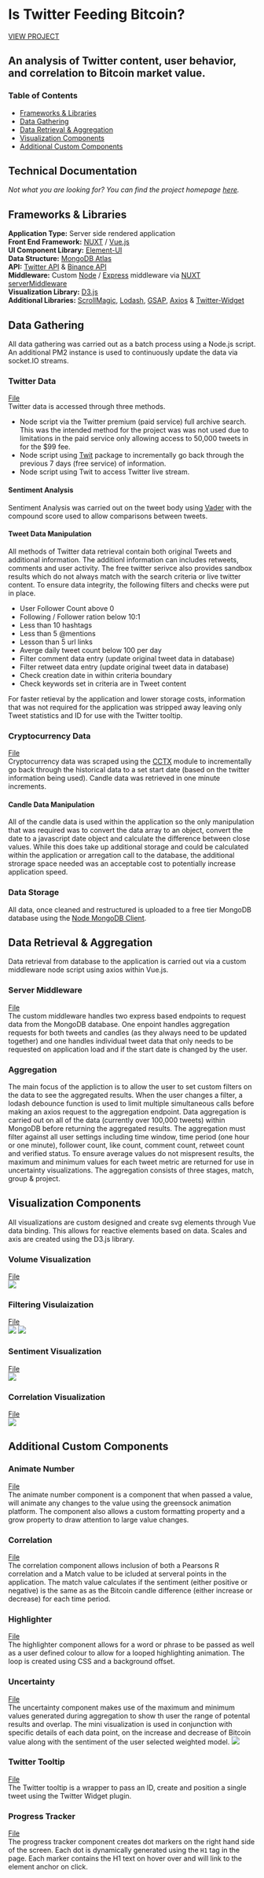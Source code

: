 # Is Twitter Feeding Bitcoin? 
[VIEW PROJECT](http://neiloliver.co/influence)
## An analysis of Twitter content, user behavior, and correlation to Bitcoin market value.

### Table of Contents
- [Frameworks & Libraries](#frameworks--libraries)
- [Data Gathering](#data-gathering)
- [Data Retrieval & Aggregation](#data-retrieval--aggregation)
- [Visualization Components](#visualization-components)
- [Additional Custom Components](#additional-custom-components)

## Technical Documentation
*Not what you are looking for? You can find the project homepage [here](../).*

## Frameworks & Libraries
**Application Type:** Server side rendered application  
**Front End Framework:** [NUXT](https://nuxtjs.org) / [Vue.js](https://vuejs.org)  
**UI Component Library:** [Element-UI](https://element.eleme.io/#/en-US)  
**Data Structure:** [MongoDB Atlas](https://www.mongodb.com/cloud/atlas)  
**API:** [Twitter API](https://developer.twitter.com/en/docs) & [Binance API](https://github.com/binance-exchange/binance-api-node)  
**Middleware:** Custom [Node](https://nodejs.org/en/) / [Express](https://expressjs.com) middleware via [NUXT serverMiddleware](https://nuxtjs.org/api/configuration-servermiddleware/)  
**Visualization Library:** [D3.js](https://d3js.org)  
**Additional Libraries:** [ScrollMagic](http://scrollmagic.io), [Lodash](https://lodash.com), [GSAP](https://greensock.com/gsap/), [Axios](https://github.com/axios/axios) & [Twitter-Widget](https://developer.twitter.com/en/docs/twitter-for-websites/javascript-api/overview)  

## Data Gathering
All data gathering was carried out as a batch process using a Node.js script. An additional PM2 instance is used to continuously update the data via socket.IO streams. 
### Twitter Data 
[File](./api/twitter_save.js)  
Twitter data is accessed through three methods.
- Node script via the Twitter premium (paid service) full archive search. This was the intended method for the project was was not used due to limitations in the paid service only allowing access to 50,000 tweets in for the $99 fee.
- Node script using [Twit](https://github.com/ttezel/twit) package to incrementally go back through the previous 7 days (free service) of information.
- Node script using Twit to access Twitter live stream.
#### Sentiment Analysis
Sentiment Analysis was carried out on the tweet body using [Vader](https://github.com/vaderSentiment/vaderSentiment-js) with the compound score used to allow comparisons between tweets.

#### Tweet Data Manipulation
All methods of Twitter data retrieval contain both original Tweets and additional information. The additionl information can includes retweets, comments and user activity. The free twitter serivce also provides sandbox results which do not always match with the search criteria or live twitter content. To ensure data integrity, the following filters and checks were put in place.
- User Follower Count above 0
- Following / Follower ration below 10:1
- Less than 10 hashtags
- Less than 5 @mentions
- Lesson than 5 url links
- Averge daily tweet count below 100 per day
- Filter comment data entry (update original tweet data in database)
- Filter retweet data entry (update original tweet data in database)
- Check creation date in within criteria boundary
- Check keywords set in criteria are in Tweet content
  
For faster retieval by the application and lower storage costs, information that was not required for the application was stripped away leaving only Tweet statistics and ID for use with the Twitter tooltip.
  
### Cryptocurrency Data
[File](./api/candle_save.js)  
Cryptocurrency data was scraped using the [CCTX](https://github.com/ccxt/ccxt) module to incrementally go back through the historical data to a set start date (based on the twitter information being used). Candle data was retrieved in one minute increments. 
#### Candle Data Manipulation
All of the candle data is used within the application so the only manipulation that was required was to convert the data array to an object, convert the date to a javascript date object and calculate the difference between close values. While this does take up additional storage and could be calculated within the application or arregation call to the database, the additional strorage space needed was an acceptable cost to potentially increase application speed.

### Data Storage
All data, once cleaned and restructured is uploaded to a free tier MongoDB database using the [Node MongoDB Client](https://mongodb.github.io/node-mongodb-native/).

## Data Retrieval & Aggregation
Data retrieval from database to the application is carried out via a custom middleware node script using axios within Vue.js.

### Server Middleware
[File](./api/index.js)  
The custom middleware handles two express based endpoints to request data from the MongoDB database. One enpoint handles aggregation requests for both tweets and candles (as they always need to be updated together) and one handles individual tweet data that only needs to be requested on application load and if the start date is changed by the user.

### Aggregation
The main focus of the appliction is to allow the user to set custom filters on the data to see the aggregated results. When the user changes a filter, a lodash debounce function is used to limit multiple simultaneous calls before making an axios request to the aggregation endpoint. Data aggregation is carried out on all of the data (currently over 100,000 tweets) within MongoDB before returning the aggregated results. 
The aggregation must filter against all user settings including time window, time period (one hour or one minute), follower count, like count, comment count, retweet count and verified status. To ensure average values do not mispresent results, the maximum and minimum values for each tweet metric are returned for use in uncertainty visualizations. The aggregation consists of three stages, match, group & project. 
  
## Visualization Components
All visualizations are custom designed and create svg elements through Vue data binding. This allows for reactive elements based on data. Scales and axis are created using the D3.js library. 
### Volume Visualization
[File](./components/volume-vis.vue)  
![](../1.png)
### Filtering Visulaization
[File](./components/bubble-vis.vue)  
![](../2.png)
![](../3.png)
### Sentiment Visualization
[File](./components/sentiment-vis.vue)  
![](../4.png)
### Correlation Visualization
[File](./components/final-vis.vue)  
![](../5.png)
  
## Additional Custom Components
### Animate Number
[File](./components/animate-number.vue)  
The animate number component is a component that when passed a value, will animate any changes to the value using the greensock animation platform. The component also allows a custom formatting property and a grow property to draw attention to large value changes.
### Correlation
[File](./components/correlation.vue)  
The correlation component allows inclusion of both a Pearsons R correlation and a Match value to be icluded at serveral points in the application. The match value calculates if the sentiment (either positive or negative) is the same as as the Bitcoin candle difference (either increase or decrease) for each time period. 
### Highlighter
[File](./components/sentiment-highlight.vue)  
The highlighter component allows for a word or phrase to be passed as well as a user defined colour to allow for a looped highlighting animation. The loop is created using CSS and a background offset. 
### Uncertainty
[File](./components/uncertainty-tooltip.vue)  
The uncertainty component makes use of the maximum and minimum values generated during aggregation to show th user the range of potental results and overlap. The mini visualization is used in conjunction with specific details of each data point, on the increase and decrease of Bitcoin value along with the sentiment of the user selected weighted model.
![](./static/images/uncertainty.svg)

### Twitter Tooltip
[File](./components/twitter-tooltip.vue)  
The Twitter tooltip is a wrapper to pass an ID, create and position a single tweet using the Twitter Widget plugin. 

### Progress Tracker
[File](./components/progress-tracker.vue)  
The progress tracker component creates dot markers on the right hand side of the screen. Each dot is dynamically generated using the ```H1``` tag in the page. Each marker contains the H1 text on hover over and will link to the element anchor on click.
